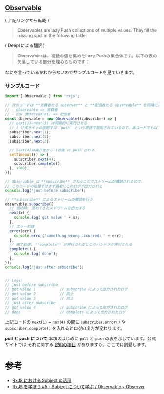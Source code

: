 ## [Observable](https://rxjs.dev/guide/observable)

( 上記リンクから転載 )
> Observables are lazy Push collections of multiple values. They fill the missing spot in the following table:

( Deepl による翻訳 )
> Observablesは、複数の値を集めたLazy Pushの集合体です。以下の表の欠落している部分を埋めるものです：

なにを言っているかわからないのでサンプルコードを見ていきます。

### サンプルコード

```typescript
import { Observable } from 'rxjs';

// 次のコードは **消費者たる observer** と **配信者たる observable** を同時に定義している
// - observable => 消費者
// - new Observable() => 配信者
const observable = new Observable((subscriber) => {
  // next(1)~next(3) は同期的に実行される
  // ( 公式サイトの説明では `push` という単語で説明されているので、本コードでも以下、同じ用語で説明する )
  subscriber.next(1);
  subscriber.next(2);
  subscriber.next(3);

  // next(4)は実行後から 1秒後 に push される
  setTimeout(() => {
    subscriber.next(4);
    subscriber.complete();
  }, 1000);
});

// Observable は **subscribe** されることでストリームが購読されるので、
// このコードの処理ではまず最初にこのログが出力される
console.log('just before subscribe');

// **subscribe** によるストリームの購読を行う
observable.subscribe({
  // 成功時: 流れてきたストリームを出力する
  next(x) {
    console.log('got value ' + x);
  },
  // エラー処理
  error(err) {
    console.error('something wrong occurred: ' + err);
  },
  // 完了処理: **complete** が実行されるとこのハンドラが実行される
  complete() {
    console.log('done');
  },
});
console.log('just after subscribe');


// Logs:
// just before subscribe
// got value 1           // subscribe によって出力されたログ
// got value 2           // 同上
// got value 3           // 同上
// just after subscribe
// got value 4           // subscribe によって出力されたログ
// done                  // complete によって出力されたログ
```

上記コードの `next(1)` ~ `nex(4)` の間に `subscriber.error()` や `subscriber.complete()` を入れるとログの出方が変わります。

**pull  と push について**
本項のはじめに `pull` と `push` の表を示しています。公式サイトでは それに関する [説明の項目](https://rxjs.dev/guide/observable#pull-versus-push) がありますが、ここでは割愛します。

# 参考

- [RxJS における Subject の活用]( https://zenn.dev/mikakane/articles/rxjs_5_subject)
- [RxJS を学ぼう #5 - Subject について学ぶ / Observable × Observer](https://blog.recruit.co.jp/rmp/front-end/post-11951/)
